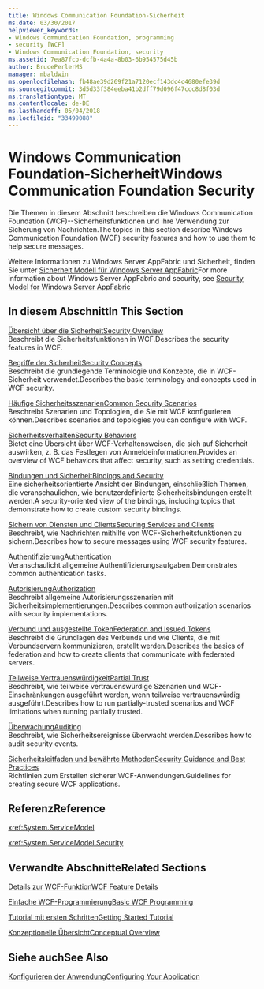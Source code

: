 ```yaml
---
title: Windows Communication Foundation-Sicherheit
ms.date: 03/30/2017
helpviewer_keywords:
- Windows Communication Foundation, programming
- security [WCF]
- Windows Communication Foundation, security
ms.assetid: 7ea87fcb-dcfb-4a4a-8b03-6b954575d45b
author: BrucePerlerMS
manager: mbaldwin
ms.openlocfilehash: fb48ae39d269f21a7120ecf143dc4c4680efe39d
ms.sourcegitcommit: 3d5d33f384eeba41b2dff79d096f47ccc8d8f03d
ms.translationtype: MT
ms.contentlocale: de-DE
ms.lasthandoff: 05/04/2018
ms.locfileid: "33499088"
---
```

# <a name="windows-communication-foundation-security"></a><span data-ttu-id="187a4-102">Windows Communication Foundation-Sicherheit</span><span class="sxs-lookup"><span data-stu-id="187a4-102">Windows Communication Foundation Security</span></span>
<span data-ttu-id="187a4-103">Die Themen in diesem Abschnitt beschreiben die Windows Communication Foundation (WCF)--Sicherheitsfunktionen und ihre Verwendung zur Sicherung von Nachrichten.</span><span class="sxs-lookup"><span data-stu-id="187a4-103">The topics in this section describe Windows Communication Foundation (WCF) security features and how to use them to help secure messages.</span></span>  
  
 <span data-ttu-id="187a4-104">Weitere Informationen zu Windows Server AppFabric und Sicherheit, finden Sie unter [Sicherheit Modell für Windows Server AppFabric](http://go.microsoft.com/fwlink/?LinkID=201279&clcid=0x409)</span><span class="sxs-lookup"><span data-stu-id="187a4-104">For more information about Windows Server AppFabric and security, see [Security Model for Windows Server AppFabric](http://go.microsoft.com/fwlink/?LinkID=201279&clcid=0x409)</span></span>  
  
## <a name="in-this-section"></a><span data-ttu-id="187a4-105">In diesem Abschnitt</span><span class="sxs-lookup"><span data-stu-id="187a4-105">In This Section</span></span>  
 [<span data-ttu-id="187a4-106">Übersicht über die Sicherheit</span><span class="sxs-lookup"><span data-stu-id="187a4-106">Security Overview</span></span>](../../../../docs/framework/wcf/feature-details/security-overview.md)  
 <span data-ttu-id="187a4-107">Beschreibt die Sicherheitsfunktionen in WCF.</span><span class="sxs-lookup"><span data-stu-id="187a4-107">Describes the security features in WCF.</span></span>  
  
 [<span data-ttu-id="187a4-108">Begriffe der Sicherheit</span><span class="sxs-lookup"><span data-stu-id="187a4-108">Security Concepts</span></span>](../../../../docs/framework/wcf/feature-details/security-concepts.md)  
 <span data-ttu-id="187a4-109">Beschreibt die grundlegende Terminologie und Konzepte, die in WCF-Sicherheit verwendet.</span><span class="sxs-lookup"><span data-stu-id="187a4-109">Describes the basic terminology and concepts used in WCF security.</span></span>  
  
 [<span data-ttu-id="187a4-110">Häufige Sicherheitsszenarien</span><span class="sxs-lookup"><span data-stu-id="187a4-110">Common Security Scenarios</span></span>](../../../../docs/framework/wcf/feature-details/common-security-scenarios.md)  
 <span data-ttu-id="187a4-111">Beschreibt Szenarien und Topologien, die Sie mit WCF konfigurieren können.</span><span class="sxs-lookup"><span data-stu-id="187a4-111">Describes scenarios and topologies you can configure with WCF.</span></span>  
  
 [<span data-ttu-id="187a4-112">Sicherheitsverhalten</span><span class="sxs-lookup"><span data-stu-id="187a4-112">Security Behaviors</span></span>](../../../../docs/framework/wcf/feature-details/security-behaviors-in-wcf.md)  
 <span data-ttu-id="187a4-113">Bietet eine Übersicht über WCF-Verhaltensweisen, die sich auf Sicherheit auswirken, z. B. das Festlegen von Anmeldeinformationen.</span><span class="sxs-lookup"><span data-stu-id="187a4-113">Provides an overview of WCF behaviors that affect security, such as setting credentials.</span></span>  
  
 [<span data-ttu-id="187a4-114">Bindungen und Sicherheit</span><span class="sxs-lookup"><span data-stu-id="187a4-114">Bindings and Security</span></span>](../../../../docs/framework/wcf/feature-details/bindings-and-security.md)  
 <span data-ttu-id="187a4-115">Eine sicherheitsorientierte Ansicht der Bindungen, einschließlich Themen, die veranschaulichen, wie benutzerdefinierte Sicherheitsbindungen erstellt werden.</span><span class="sxs-lookup"><span data-stu-id="187a4-115">A security-oriented view of the bindings, including topics that demonstrate how to create custom security bindings.</span></span>  
  
 [<span data-ttu-id="187a4-116">Sichern von Diensten und Clients</span><span class="sxs-lookup"><span data-stu-id="187a4-116">Securing Services and Clients</span></span>](../../../../docs/framework/wcf/feature-details/securing-services-and-clients.md)  
 <span data-ttu-id="187a4-117">Beschreibt, wie Nachrichten mithilfe von WCF-Sicherheitsfunktionen zu sichern.</span><span class="sxs-lookup"><span data-stu-id="187a4-117">Describes how to secure messages using WCF security features.</span></span>  
  
 [<span data-ttu-id="187a4-118">Authentifizierung</span><span class="sxs-lookup"><span data-stu-id="187a4-118">Authentication</span></span>](../../../../docs/framework/wcf/feature-details/authentication-in-wcf.md)  
 <span data-ttu-id="187a4-119">Veranschaulicht allgemeine Authentifizierungsaufgaben.</span><span class="sxs-lookup"><span data-stu-id="187a4-119">Demonstrates common authentication tasks.</span></span>  
  
 [<span data-ttu-id="187a4-120">Autorisierung</span><span class="sxs-lookup"><span data-stu-id="187a4-120">Authorization</span></span>](../../../../docs/framework/wcf/feature-details/authorization-in-wcf.md)  
 <span data-ttu-id="187a4-121">Beschreibt allgemeine Autorisierungsszenarien mit Sicherheitsimplementierungen.</span><span class="sxs-lookup"><span data-stu-id="187a4-121">Describes common authorization scenarios with security implementations.</span></span>  
  
 [<span data-ttu-id="187a4-122">Verbund und ausgestellte Token</span><span class="sxs-lookup"><span data-stu-id="187a4-122">Federation and Issued Tokens</span></span>](../../../../docs/framework/wcf/feature-details/federation-and-issued-tokens.md)  
 <span data-ttu-id="187a4-123">Beschreibt die Grundlagen des Verbunds und wie Clients, die mit Verbundservern kommunizieren, erstellt werden.</span><span class="sxs-lookup"><span data-stu-id="187a4-123">Describes the basics of federation and how to create clients that communicate with federated servers.</span></span>  
  
 [<span data-ttu-id="187a4-124">Teilweise Vertrauenswürdigkeit</span><span class="sxs-lookup"><span data-stu-id="187a4-124">Partial Trust</span></span>](../../../../docs/framework/wcf/feature-details/partial-trust.md)  
 <span data-ttu-id="187a4-125">Beschreibt, wie teilweise vertrauenswürdige Szenarien und WCF-Einschränkungen ausgeführt werden, wenn teilweise vertrauenswürdig ausgeführt.</span><span class="sxs-lookup"><span data-stu-id="187a4-125">Describes how to run partially-trusted scenarios and WCF limitations when running partially trusted.</span></span>  
  
 [<span data-ttu-id="187a4-126">Überwachung</span><span class="sxs-lookup"><span data-stu-id="187a4-126">Auditing</span></span>](../../../../docs/framework/wcf/feature-details/auditing-security-events.md)  
 <span data-ttu-id="187a4-127">Beschreibt, wie Sicherheitsereignisse überwacht werden.</span><span class="sxs-lookup"><span data-stu-id="187a4-127">Describes how to audit security events.</span></span>  
  
 [<span data-ttu-id="187a4-128">Sicherheitsleitfaden und bewährte Methoden</span><span class="sxs-lookup"><span data-stu-id="187a4-128">Security Guidance and Best Practices</span></span>](../../../../docs/framework/wcf/feature-details/security-guidance-and-best-practices.md)  
 <span data-ttu-id="187a4-129">Richtlinien zum Erstellen sicherer WCF-Anwendungen.</span><span class="sxs-lookup"><span data-stu-id="187a4-129">Guidelines for creating secure WCF applications.</span></span>  
  
## <a name="reference"></a><span data-ttu-id="187a4-130">Referenz</span><span class="sxs-lookup"><span data-stu-id="187a4-130">Reference</span></span>  
 <xref:System.ServiceModel>  
  
 <xref:System.ServiceModel.Security>  
  
## <a name="related-sections"></a><span data-ttu-id="187a4-131">Verwandte Abschnitte</span><span class="sxs-lookup"><span data-stu-id="187a4-131">Related Sections</span></span>  
 [<span data-ttu-id="187a4-132">Details zur WCF-Funktion</span><span class="sxs-lookup"><span data-stu-id="187a4-132">WCF Feature Details</span></span>](../../../../docs/framework/wcf/feature-details/index.md)  
  
 [<span data-ttu-id="187a4-133">Einfache WCF-Programmierung</span><span class="sxs-lookup"><span data-stu-id="187a4-133">Basic WCF Programming</span></span>](../../../../docs/framework/wcf/basic-wcf-programming.md)  
  
 [<span data-ttu-id="187a4-134">Tutorial mit ersten Schritten</span><span class="sxs-lookup"><span data-stu-id="187a4-134">Getting Started Tutorial</span></span>](../../../../docs/framework/wcf/getting-started-tutorial.md)  
  
 [<span data-ttu-id="187a4-135">Konzeptionelle Übersicht</span><span class="sxs-lookup"><span data-stu-id="187a4-135">Conceptual Overview</span></span>](../../../../docs/framework/wcf/conceptual-overview.md)  
  
## <a name="see-also"></a><span data-ttu-id="187a4-136">Siehe auch</span><span class="sxs-lookup"><span data-stu-id="187a4-136">See Also</span></span>  
 [<span data-ttu-id="187a4-137">Konfigurieren der Anwendung</span><span class="sxs-lookup"><span data-stu-id="187a4-137">Configuring Your Application</span></span>](../../../../docs/framework/wcf/diagnostics/configuring-your-application.md)
